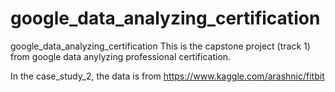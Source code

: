 # google_data_analyzing_certification
google_data_analyzing_certification
This is the capstone project (track 1) from google data anylyzing professional certification. 

In the case_study_2, the data is from https://www.kaggle.com/arashnic/fitbit

